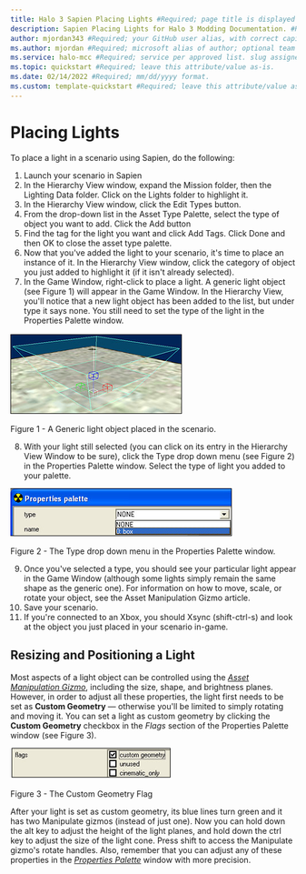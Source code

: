 ```yaml
---
title: Halo 3 Sapien Placing Lights #Required; page title is displayed in search results. Include the brand.
description: Sapien Placing Lights for Halo 3 Modding Documentation. #Required; article description that is displayed in search results. 
author: mjordan343 #Required; your GitHub user alias, with correct capitalization.
ms.author: mjordan #Required; microsoft alias of author; optional team alias.
ms.service: halo-mcc #Required; service per approved list. slug assigned by ACOM.
ms.topic: quickstart #Required; leave this attribute/value as-is.
ms.date: 02/14/2022 #Required; mm/dd/yyyy format.
ms.custom: template-quickstart #Required; leave this attribute/value as-is.
---
```


# Placing Lights

To place a light in a scenario using Sapien, do the following:

1. Launch your scenario in Sapien
2. In the Hierarchy View window, expand the Mission folder, then the Lighting Data folder. Click on the Lights folder to highlight it.
3. In the Hierarchy View window, click the Edit Types button.
4. From the drop-down list in the Asset Type Palette, select the type of object you want to add. Click the Add button
5. Find the tag for the light you want and click Add Tags. Click Done and then OK to close the asset type palette.
6. Now that you've added the light to your scenario, it's time to place an instance of it. In the Hierarchy View window, click the category of object you just added to highlight it (if it isn't already selected).
7. In the Game Window, right-click to place a light. A generic light object (see Figure 1) will appear in the Game Window. In the Hierarchy View, you'll notice that a new light object has been added to the list, but under type it says none. You still need to set the type of the light in the Properties Palette window.

![View of a generic light placed within the scenario](./media/H3_Sapien_ScenarioLight.png)

Figure 1 - A Generic light object placed in the scenario.


8. With your light still selected (you can click on its entry in the Hierarchy View Window to be sure), click the Type drop down menu (see Figure 2) in the Properties Palette window. Select the type of light you added to your palette.

![View of the Properties Palette drop down menu](./media/H3_Sapien_PropertiesPalette.png)

Figure 2 - The Type drop down menu in the Properties Palette window.

9. Once you've selected a type, you should see your particular light appear in the Game Window (although some lights simply remain the same shape as the generic one). For information on how to move, scale, or rotate your object, see the Asset Manipulation Gizmo article.
10. Save your scenario.
11. If you're connected to an Xbox, you should Xsync (shift-ctrl-s) and look at the object you just placed in your scenario in-game.

## Resizing and Positioning a Light

Most aspects of a light object can be controlled using the [*Asset Manipulation Gizmo*](AssetManipulation.md), including the size, shape, and brightness planes. However, in order to adjust all these properties, the light first needs to be set as **Custom Geometry** — otherwise you'll be limited to simply rotating and moving it. You can set a light as custom geometry by clicking the **Custom Geometry** checkbox in the *Flags* section of the Properties Palette window (see Figure 3).

![View of flags check boxes in the Properties Palette which include Custom Geometry, Unused, and Cinematic Only](./media/H3_Sapien_PropertiesPaletteFlags.png)

Figure 3 - The Custom Geometry Flag

After your light is set as custom geometry, its blue lines turn green and it has two Manipulate gizmos (instead of just one). Now you can hold down the alt key to adjust the height of the light planes, and hold down the ctrl key to adjust the size of the light cone. Press shift to access the Manipulate gizmo's rotate handles. Also, remember that you can adjust any of these properties in the [*Properties Palette*](PropertiesPalette.md) window with more precision.

